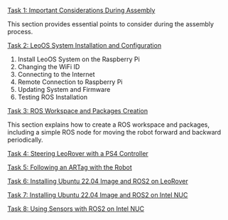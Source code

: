 
[Task 1: Important Considerations During Assembly](Task1_Assembly)


This section provides essential points to consider during the assembly process.

[Task 2: LeoOS System Installation and Configuration](Task2_Robot_Software)


<ol>
<li>Install LeoOS System on the Raspberry Pi</li>
<li>Changing the WiFi ID</li>
<li>Connecting to the Internet</li>
<li>Remote Connection to Raspberry Pi</li>
<li>Updating System and Firmware</li>
<li>Testing ROS Installation</li>
</ol>

[Task 3: ROS Workspace and Packages Creation](Task3_Basic_ROS)

This section explains how to create a ROS workspace and packages, including a simple ROS node for moving the robot forward and backward periodically.

[Task 4: Steering LeoRover with a PS4 Controller](Task4_Steering_with_joystick)

[Task 5: Following an ARTag with the Robot](Task5_Follow_ARTag)

[Task 6: Installing Ubuntu 22.04 Image and ROS2 on LeoRover](Task6_Installing_ROS2)

[Task 7: Installing Ubuntu 22.04 Image and ROS2 on Intel NUC](Task7_Intel_NUC_Setup)

[Task 8: Using Sensors with ROS2 on Intel NUC](Task8_Using_Sensors)

